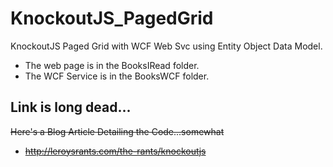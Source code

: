 KnockoutJS_PagedGrid
====================

KnockoutJS Paged Grid with WCF Web Svc using Entity Object Data Model.

- The web page is in the BooksIRead folder.
- The WCF Service is in the BooksWCF folder.

## Link is long dead...

~~Here's a Blog Article Detailing the Code...somewhat~~
 - ~~http://leroysrants.com/the-rants/knockoutjs~~
 
